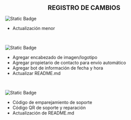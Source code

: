 <p style="text-align: center;"><strong><span style="font-size: 20px;">REGISTRO DE CAMBIOS</span></strong></p>

![Static Badge](https://img.shields.io/badge/CHANGELOG-Version%201.0.3-blue?logo=github)

- Actualización menor

<br>

![Static Badge](https://img.shields.io/badge/CHANGELOG-Version%201.0.2-blue?logo=github)

- Agregar encabezado de imagen/logotipo
- Agregar propietario de contacto para envío automático
- Agregar bot de información de fecha y hora
- Actualizar README.md

<br>

![Static Badge](https://img.shields.io/badge/CHANGELOG-Version%201.0.1-blue?logo=github)

- Código de emparejamiento de soporte
- Código QR de soporte y reparación
- Actualización de README.md
